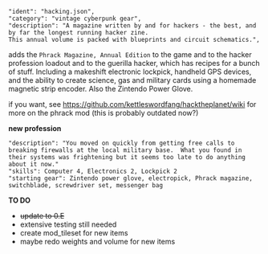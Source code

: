 ~~~~
"ident": "hacking.json",
"category": "vintage cyberpunk gear",
"description": "A magazine written by and for hackers - the best, and by far the longest running hacker zine.
This annual volume is packed with blueprints and circuit schematics.",
~~~~
adds the `Phrack Magazine, Annual Edition` to the game and to the hacker profession loadout and to the guerilla hacker, which has recipes for a bunch of stuff.  Including a makeshift electronic lockpick, handheld GPS devices, and the ability to create science, gas and military cards using a homemade magnetic strip encoder. Also the Zintendo Power Glove.

if you want, see https://github.com/kettleswordfang/hacktheplanet/wiki for more on the phrack mod (this is probably outdated now?)


**new profession**
~~~~
"description": "You moved on quickly from getting free calls to breaking firewalls at the local military base.  What you found in their systems was frightening but it seems too late to do anything about it now."
"skills": Computer 4, Electronics 2, Lockpick 2
"starting gear": Zintendo power glove, electropick, Phrack magazine, switchblade, screwdriver set, messenger bag
~~~~

**TO DO**
+ ~~update to 0.E~~
+ extensive testing still needed
+ create mod_tileset for new items
+ maybe redo weights and volume for new items

